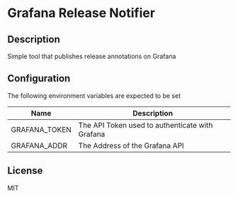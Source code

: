 # Grafana Release Notifier

## Description

Simple tool that publishes release annotations on Grafana

## Configuration

The following environment variables are expected to be set

| Name          | Description                                     |
| ------------- | ----------------------------------------------- |
| GRAFANA_TOKEN | The API Token used to authenticate with Grafana |
| GRAFANA_ADDR  | The Address of the Grafana API                  |

## License

MIT
